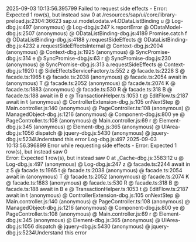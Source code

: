 2025-09-03 10:13:56.395799 Failed to request side effects - Error: Expected 1 row(s), but instead saw 0
    at /resources/sap/ui/core/library-preload.js:2304:36623 sap.ui.model.odata.v4.ODataListBinding
u @ Log-dbg.js:497
(anonymous) @ Log-dbg.js:247
k.reportError @ ODataModel-dbg.js:2507
(anonymous) @ ODataListBinding-dbg.js:4189
Promise.catch
f @ ODataListBinding-dbg.js:4188
y.requestSideEffects @ ODataListBinding-dbg.js:4232
a.requestSideEffectsInternal @ Context-dbg.js:2004
(anonymous) @ Context-dbg.js:1925
(anonymous) @ SyncPromise-dbg.js:314
e @ SyncPromise-dbg.js:63
r @ SyncPromise-dbg.js:230
(anonymous) @ SyncPromise-dbg.js:313
a.requestSideEffects @ Context-dbg.js:1920
t @ SideEffectsServiceFactory.ts:552
z @ facade.ts:2228
S @ facade.ts:1965
t @ facade.ts:2038
(anonymous) @ facade.ts:2054
await in (anonymous)
T @ facade.ts:2052
(anonymous) @ facade.ts:2074
K @ facade.ts:1883
(anonymous) @ facade.ts:530
R @ facade.ts:318
B @ facade.ts:188
await in B
e @ TransactionHelper.ts:1053
t @ EditFlow.ts:2187
await in t
(anonymous) @ ControllerExtension-dbg.js:105
onNextStep @ Main.controller.js:140
(anonymous) @ PageController.ts:108
(anonymous) @ ManagedObject-dbg.js:1216
(anonymous) @ Component-dbg.js:800
ye @ PageController.ts:108
(anonymous) @ Main.controller.js:69
r @ Element-dbg.js:345
(anonymous) @ Element-dbg.js:365
(anonymous) @ UIArea-dbg.js:1056
dispatch @ jquery-dbg.js:5430
(anonymous) @ jquery-dbg.js:5234Understand this error
Log-dbg.js:497 2025-09-03 10:13:56.396899 Error while requesting side effects - Error: Expected 1 row(s), but instead saw 0  
 Error: Expected 1 row(s), but instead saw 0
    at _Cache-dbg.js:3583:12
u @ Log-dbg.js:497
(anonymous) @ Log-dbg.js:247
z @ facade.ts:2244
await in z
S @ facade.ts:1965
t @ facade.ts:2038
(anonymous) @ facade.ts:2054
await in (anonymous)
T @ facade.ts:2052
(anonymous) @ facade.ts:2074
K @ facade.ts:1883
(anonymous) @ facade.ts:530
R @ facade.ts:318
B @ facade.ts:188
await in B
e @ TransactionHelper.ts:1053
t @ EditFlow.ts:2187
await in t
(anonymous) @ ControllerExtension-dbg.js:105
onNextStep @ Main.controller.js:140
(anonymous) @ PageController.ts:108
(anonymous) @ ManagedObject-dbg.js:1216
(anonymous) @ Component-dbg.js:800
ye @ PageController.ts:108
(anonymous) @ Main.controller.js:69
r @ Element-dbg.js:345
(anonymous) @ Element-dbg.js:365
(anonymous) @ UIArea-dbg.js:1056
dispatch @ jquery-dbg.js:5430
(anonymous) @ jquery-dbg.js:5234Understand this error
